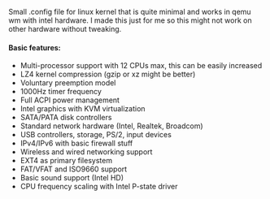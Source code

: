 Small .config file for linux kernel that is quite minimal and works in qemu wm with intel hardware. I made this just for me so this might not work on other hardware without tweaking.

#### Basic features:

-   Multi-processor support with 12 CPUs max, this can be easily increased
-   LZ4 kernel compression (gzip or xz might be better)
-   Voluntary preemption model
-   1000Hz timer frequency
-   Full ACPI power management
-   Intel graphics with KVM virtualization
-   SATA/PATA disk controllers
-   Standard network hardware (Intel, Realtek, Broadcom)
-   USB controllers, storage, PS/2, input devices
-   IPv4/IPv6 with basic firewall stuff
-   Wireless and wired networking support
-   EXT4 as primary filesystem
-   FAT/VFAT and ISO9660 support
-   Basic sound support (Intel HD)
-   CPU frequency scaling with Intel P-state driver
